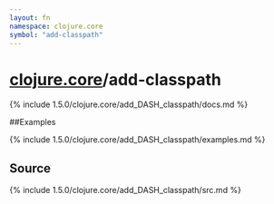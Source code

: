 ```yaml
---
layout: fn
namespace: clojure.core
symbol: "add-classpath"
---
```


# [clojure.core](../)/add-classpath

{% include 1.5.0/clojure.core/add_DASH_classpath/docs.md %}

##Examples

{% include 1.5.0/clojure.core/add_DASH_classpath/examples.md %}
## Source
{% include 1.5.0/clojure.core/add_DASH_classpath/src.md %}

